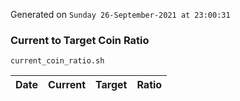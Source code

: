 Generated on `Sunday 26-September-2021 at 23:00:31`

### Current to Target Coin Ratio
`current_coin_ratio.sh`

Date|Current|Target|Ratio
---|---|---|---
